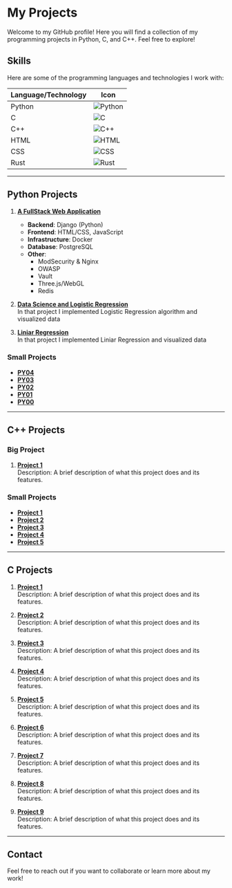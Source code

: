 # My Projects

Welcome to my GitHub profile! Here you will find a collection of my programming projects in Python, C, and C++. Feel free to explore!

## Skills

Here are some of the programming languages and technologies I work with:

| Language/Technology | Icon |
|---------------------|------|
| Python              | ![Python](https://img.shields.io/badge/Python-3776AB?style=flat&logo=python&logoColor=white) |
| C                   | ![C](https://img.shields.io/badge/C-00599C?style=flat&logo=c&logoColor=white) |
| C++                 | ![C++](https://img.shields.io/badge/C%2B%2B-00599C?style=flat&logo=c%2B%2B&logoColor=white) |
| HTML                | ![HTML](https://img.shields.io/badge/HTML5-E34F26?style=flat&logo=html5&logoColor=white) |
| CSS                 | ![CSS](https://img.shields.io/badge/CSS3-1572B6?style=flat&logo=css3&logoColor=white) |
| Rust                | ![Rust](https://img.shields.io/badge/Rust-000000?style=flat&logo=rust&logoColor=white) |

---

## Python Projects

1. **[A FullStack Web Application](https://github.com/oBritt/ft_transcendence)**  
   - **Backend**: Django (Python)  
   - **Frontend**: HTML/CSS, JavaScript  
   - **Infrastructure**: Docker  
   - **Database**: PostgreSQL  
   - **Other**:  
     - ModSecurity & Nginx  
     - OWASP  
     - Vault  
     - Three.js/WebGL  
     - Redis

2. **[Data Science and Logistic Regression](https://github.com/oBritt/dslr)**  
   In that project I implemented Logistic Regression algorithm and visualized data

3. **[Liniar Regression](https://github.com/oBritt/linear_regression)**  
   In that project I implemented Liniar Regression and visualized data

### Small Projects
- **[PY04](https://github.com/oBritt/PY04)**
- **[PY03](https://github.com/oBritt/PY03)**
- **[PY02](https://github.com/oBritt/PY02)**
- **[PY01](https://github.com/oBritt/PY01)**
- **[PY00](https://github.com/oBritt/PY00)**

---

## C++ Projects

### Big Project
1. **[Project 1](https://github.com/yourusername/project1)**  
   Description: A brief description of what this project does and its features.

### Small Projects
- **[Project 1](https://github.com/yourusername/project1)**
- **[Project 2](https://github.com/yourusername/project2)**
- **[Project 3](https://github.com/yourusername/project3)**
- **[Project 4](https://github.com/yourusername/project4)**
- **[Project 5](https://github.com/yourusername/project5)**

---

## C Projects

1. **[Project 1](https://github.com/yourusername/project1)**  
   Description: A brief description of what this project does and its features.

2. **[Project 2](https://github.com/yourusername/project2)**  
   Description: A brief description of what this project does and its features.

3. **[Project 3](https://github.com/yourusername/project3)**  
   Description: A brief description of what this project does and its features.

4. **[Project 4](https://github.com/yourusername/project4)**  
   Description: A brief description of what this project does and its features.

5. **[Project 5](https://github.com/yourusername/project5)**  
   Description: A brief description of what this project does and its features.

6. **[Project 6](https://github.com/yourusername/project6)**  
   Description: A brief description of what this project does and its features.

7. **[Project 7](https://github.com/yourusername/project7)**  
   Description: A brief description of what this project does and its features.

8. **[Project 8](https://github.com/yourusername/project8)**  
   Description: A brief description of what this project does and its features.

9. **[Project 9](https://github.com/yourusername/project9)**  
   Description: A brief description of what this project does and its features.

---

## Contact
Feel free to reach out if you want to collaborate or learn more about my work!
